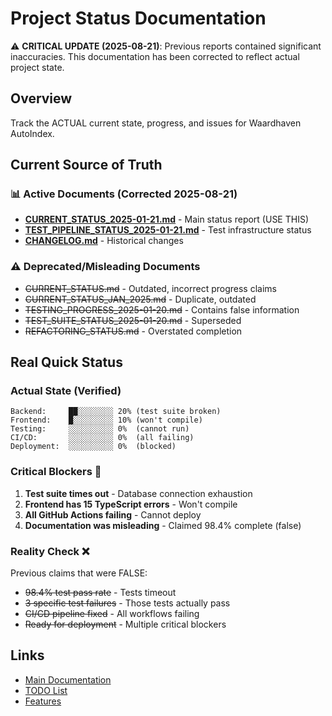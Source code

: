 # Project Status Documentation

⚠️ **CRITICAL UPDATE (2025-08-21)**: Previous reports contained significant inaccuracies. This documentation has been corrected to reflect actual project state.

## Overview
Track the ACTUAL current state, progress, and issues for Waardhaven AutoIndex.

## Current Source of Truth

### 📊 Active Documents (Corrected 2025-08-21)
- **[CURRENT_STATUS_2025-01-21.md](CURRENT_STATUS_2025-01-21.md)** - Main status report (USE THIS)
- **[TEST_PIPELINE_STATUS_2025-01-21.md](TEST_PIPELINE_STATUS_2025-01-21.md)** - Test infrastructure status
- **[CHANGELOG.md](CHANGELOG.md)** - Historical changes

### ⚠️ Deprecated/Misleading Documents
- ~~CURRENT_STATUS.md~~ - Outdated, incorrect progress claims
- ~~CURRENT_STATUS_JAN_2025.md~~ - Duplicate, outdated
- ~~TESTING_PROGRESS_2025-01-20.md~~ - Contains false information
- ~~TEST_SUITE_STATUS_2025-01-20.md~~ - Superseded
- ~~REFACTORING_STATUS.md~~ - Overstated completion

## Real Quick Status

### Actual State (Verified)
```
Backend:     ██░░░░░░░░ 20% (test suite broken)
Frontend:    █░░░░░░░░░ 10% (won't compile)
Testing:     ░░░░░░░░░░ 0%  (cannot run)
CI/CD:       ░░░░░░░░░░ 0%  (all failing)
Deployment:  ░░░░░░░░░░ 0%  (blocked)
```

### Critical Blockers 🔴
1. **Test suite times out** - Database connection exhaustion
2. **Frontend has 15 TypeScript errors** - Won't compile
3. **All GitHub Actions failing** - Cannot deploy
4. **Documentation was misleading** - Claimed 98.4% complete (false)

### Reality Check ❌
Previous claims that were FALSE:
- ~~98.4% test pass rate~~ - Tests timeout
- ~~3 specific test failures~~ - Those tests actually pass
- ~~CI/CD pipeline fixed~~ - All workflows failing
- ~~Ready for deployment~~ - Multiple critical blockers

## Links
- [Main Documentation](../README.md)
- [TODO List](../todo/README.md)
- [Features](../features/README.md)